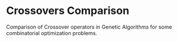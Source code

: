 # Crossovers Comparison

Comparison of Crossover operators in Genetic Algorithms for some combinatorial
optimization problems.


